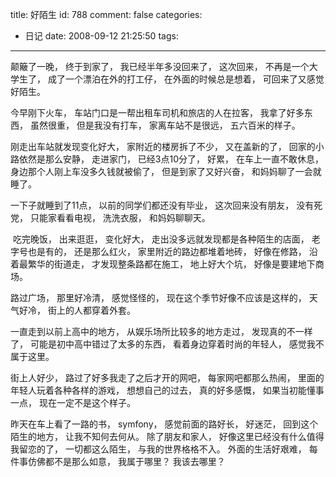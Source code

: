 title: 好陌生
id: 788
comment: false
categories:
  - 日记
date: 2008-09-12 21:25:50
tags:
---

颠簸了一晚， 终于到家了， 我已经半年多没回来了， 这次回来， 不再是一个大学生了， 成了一个漂泊在外的打工仔， 在外面的时候总是想着， 可回来了又感觉好陌生。

今早刚下火车， 车站门口是一帮出租车司机和旅店的人在拉客， 我拿了好多东西， 虽然很重， 但是我没有打车， 家离车站不是很远， 五六百米的样子。

刚走出车站就发现变化好大， 家附近的楼房拆了不少， 又在盖新的了， 回家的小路依然是那么安静， 走进家门， 已经3点10分了， 好累， 在车上一直不敢休息， 身边那个人刚上车没多久钱就被偷了， 但是到家了又好兴奋， 和妈妈聊了一会就睡了。

一下子就睡到了11点， 以前的同学们都还没有毕业， 这次回来没有朋友， 没有死党， 只能家看看电视， 洗洗衣服， 和妈妈聊聊天。

 吃完晚饭， 出来逛逛， 变化好大， 走出没多远就发现都是各种陌生的店面， 老字号也是有的， 还是那么红火， 家里附近的路边都堆着地砖， 好像在修路， 沿着最繁华的街道走， 才发现整条路都在施工， 地上好大个坑， 好像是要建地下商场。

路过广场， 那里好冷清， 感觉怪怪的， 现在这个季节好像不应该是这样的， 天气好冷， 街上的人都穿着外套。

一直走到以前上高中的地方， 从娱乐场所比较多的地方走过， 发现真的不一样了， 可能是初中高中错过了太多的东西， 看着身边穿着时尚的年轻人， 感觉我不属于这里。

街上人好少， 路过了好多我走了之后才开的网吧， 每家网吧都那么热闹， 里面的年轻人玩着各种各样的游戏， 想想自己的过去， 真的好多感慨， 如果当初能懂事一点， 现在一定不是这个样子。

昨天在车上看了一路的书， symfony， 感觉前面的路好长， 好迷茫， 回到这个陌生的地方， 让我不知何去何从。 除了朋友和家人， 好像这里已经没有什么值得我留恋的了， 一切都这么陌生， 与我的世界格格不入。 外面的生活好艰难， 每件事仿佛都不是那么如意， 我属于哪里？ 我该去哪里？
